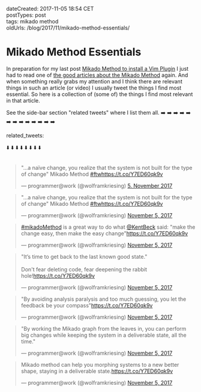 dateCreated: 2017-11-05 18:54 CET  
postTypes: post  
tags: mikado method  
oldUrls: /blog/2017/11/mikado-method-essentials/  

# Mikado Method Essentials

In preparation for my last post [Mikado Method to install a Vim Plugin][last-post] I just had to read one of [the good articles about the Mikado Method][mikado-method] again. And when something really grabs my attention and I think there are relevant things in such an article (or video) I usually tweet the things I find most essential. So here is a collection of (some of) the things I find most relevant in that article.

[last-post]: /blog/2017/11/mikado-method-to-install-a-vim-plugin/
[mikado-method]: https://pragprog.com/magazines/2010-06/the-mikado-method

See the side-bar section "related tweets" where I list them all. ➡️ ➡️ ➡️ ➡️ ➡️ ➡️ ➡️ ➡️ ➡️ ➡️ ➡️ ➡️ ➡️️


related_tweets:

⬇️ ⬇️ ⬇️ ⬇️ ⬇️ ⬇️ ⬇️ ⬇️ <br/><br/>

<blockquote class="twitter-tweet" data-lang="de"><p lang="en" dir="ltr">&quot;...a  naïve change, you realize that the system is not built for the type of change&quot; Mikado Method <a href="https://twitter.com/hashtag/ftw?src=hash&amp;ref_src=twsrc%5Etfw">#ftw</a><a href="https://t.co/Y7ED60qk9v">https://t.co/Y7ED60qk9v</a></p>&mdash; programmer@work (@wolframkriesing) <a href="https://twitter.com/wolframkriesing/status/927152310932918275?ref_src=twsrc%5Etfw">5. November 2017</a></blockquote>


<blockquote class="twitter-tweet"><p lang="en" dir="ltr">&quot;...a  naïve change, you realize that the system is not built for the type of change&quot; Mikado Method <a href="https://twitter.com/hashtag/ftw?src=hash&amp;ref_src=twsrc%5Etfw">#ftw</a><a href="https://t.co/Y7ED60qk9v">https://t.co/Y7ED60qk9v</a></p>&mdash; programmer@work (@wolframkriesing) <a href="https://twitter.com/wolframkriesing/status/927152310932918275">November 5, 2017</a></blockquote>

<blockquote class="twitter-tweet"><p lang="en" dir="ltr"><a href="https://twitter.com/hashtag/mikadoMethod?src=hash&amp;ref_src=twsrc%5Etfw">#mikadoMethod</a> is a great way to do what <a href="https://twitter.com/KentBeck?ref_src=twsrc%5Etfw">@KentBeck</a> said: &quot;make the change easy, then make the easy change&quot;<a href="https://t.co/Y7ED60qk9v">https://t.co/Y7ED60qk9v</a></p>&mdash; programmer@work (@wolframkriesing) <a href="https://twitter.com/wolframkriesing/status/927153854239657985?ref_src=twsrc%5Etfw">November 5, 2017</a></blockquote>

<blockquote class="twitter-tweet"><p lang="en" dir="ltr">&quot;It’s time to get back to the last known good state.&quot;<br><br>Don&#39;t fear deleting code, fear deepening the rabbit hole!<a href="https://t.co/Y7ED60qk9v">https://t.co/Y7ED60qk9v</a></p>&mdash; programmer@work (@wolframkriesing) <a href="https://twitter.com/wolframkriesing/status/927154969970708481?ref_src=twsrc%5Etfw">November 5, 2017</a></blockquote>

<blockquote class="twitter-tweet"><p lang="en" dir="ltr">&quot;By avoiding analysis paralysis and too much guessing, you let the feedback be your compass&quot;<a href="https://t.co/Y7ED60qk9v">https://t.co/Y7ED60qk9v</a></p>&mdash; programmer@work (@wolframkriesing) <a href="https://twitter.com/wolframkriesing/status/927157928750125056?ref_src=twsrc%5Etfw">November 5, 2017</a></blockquote>

<blockquote class="twitter-tweet"><p lang="en" dir="ltr">&quot;By working the Mikado graph from the leaves in, you can perform big changes while keeping the system in a deliverable state, all the time.&quot;</p>&mdash; programmer@work (@wolframkriesing) <a href="https://twitter.com/wolframkriesing/status/927158755292336128?ref_src=twsrc%5Etfw">November 5, 2017</a></blockquote>

<blockquote class="twitter-tweet"><p lang="en" dir="ltr">Mikado method can help you morphing systems to a new better shape, staying in a deliverable state.<a href="https://t.co/Y7ED60qk9v">https://t.co/Y7ED60qk9v</a></p>&mdash; programmer@work (@wolframkriesing) <a href="https://twitter.com/wolframkriesing/status/927162753898475520?ref_src=twsrc%5Etfw">November 5, 2017</a></blockquote>

